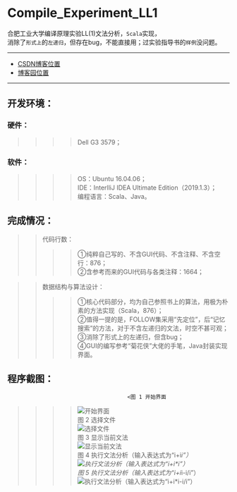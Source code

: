 # Compile_Experiment_LL1
合肥工业大学编译原理实验LL(1)文法分析，``Scala``实现，<br>消除了``形式上``的``左递归``，但存在bug，不能直接用；过实验指导书的``样例``没问题。
****
* [CSDN博客位置](https://blog.csdn.net/u25th_engineer/article/details/102643982)
* [博客园位置](https://www.cnblogs.com/25th-engineer/p/11707006.html)
****
## 开发环境：
### 硬件： 
>>>>Dell G3 3579；<br>
### 软件：
>>>>OS：Ubuntu 16.04.06；<br>
>>>>IDE：InterlliJ IDEA Ultimate Edition（2019.1.3）；<br>
>>>>编程语言：Scala、Java。<br>
## 完成情况：
>>代码行数：
>>>>①纯粹自己写的、不含GUI代码、不含注释、不含空行：876；<br>
>>>>②含参考而来的GUI代码与各类注释：1664；<br>

>>数据结构与算法设计：<br>
>>>>①核心代码部分，均为自己参照书上的算法，用极为朴素的方法实现（Scala，876）；<br>
>>>>②值得一提的是，FOLLOW集采用“先定位”，后“记忆搜索”的方法，对于不含左递归的文法，时空不甚可观；<br>
>>>>③消除了形式上的左递归，但含bug；<br>
>>>>④GUI的编写参考“菊花侠”大佬的手笔，Java封装实现界面。

## 程序截图：
                                          <图 1 开始界面
>>>>![开始界面](https://github.com/25thengineer/Compile_Experiment_LL_1/blob/master/images/x1.png)
                                          <br>图 2 选择文件<br>
>>>>![选择文件](https://github.com/25thengineer/Compile_Experiment_LL_1/blob/master/images/x2.png)
                                          <br>图 3 显示当前文法<br>
>>>>![显示当前文法](https://github.com/25thengineer/Compile_Experiment_LL_1/blob/master/images/x3.png)
                                          <br>图 4 执行文法分析（输入表达式为“i+i*i”）<br>
>>>>![执行文法分析（输入表达式为“i+i*i”）](https://github.com/25thengineer/Compile_Experiment_LL_1/blob/master/images/x4.png)
                                          <br>图 5 执行文法分析（输入表达式为“i+i*i-i/i”）<br>
>>>>![执行文法分析（输入表达式为“i+i*i-i/i”）](https://github.com/25thengineer/Compile_Experiment_LL_1/blob/master/images/x5.png)
